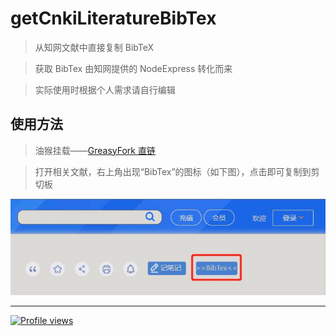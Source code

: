 <!--
 * @Author: BNDou
 * @Date: 2022-10-28 00:21:23
 * @LastEditTime: 2022-10-30 21:58:33
 * @FilePath: \getCnkiLiteratureBibTex\README.md
 * @Description:
-->

# getCnkiLiteratureBibTex

> 从知网文献中直接复制 BibTeX

> 获取 BibTex 由知网提供的 NodeExpress 转化而来

> 实际使用时根据个人需求请自行编辑

## 使用方法

> 油猴挂载——[GreasyFork 直链](https://greasyfork.org/zh-CN/scripts/444428-知网-文献-bibtex提取 "前往安装")

> 打开相关文献，右上角出现“BibTex”的图标（如下图），点击即可复制到剪切板

![BibTex图标](/img/BibTex.jpg "“BibTex”图标")

---

[![Profile views](https://komarev.com/ghpvc/?username=BNDou&label=Profile+views "GitHub_BNDou")](https://github.com/BNDou)
